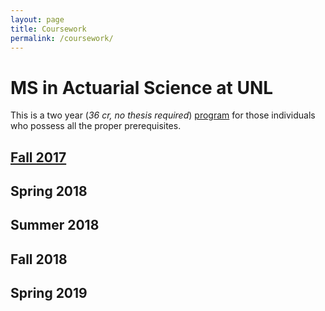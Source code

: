 ```yaml
---
layout: page
title: Coursework
permalink: /coursework/
---
```


# MS in Actuarial Science at UNL

This is a two year (*36 cr, no thesis required*) [program](http://www.unl.edu/gradstudies/prospective/programs/ActuarialScience#about) for those individuals who possess all the proper prerequisites.

## [Fall 2017](https://github.com/Infinite-Actuary/Fall-2017)

## Spring 2018

## Summer 2018

## Fall 2018

## Spring 2019
